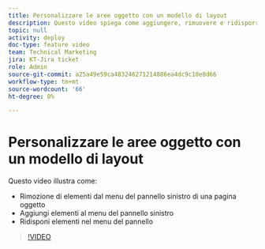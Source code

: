```yaml
---
title: Personalizzare le aree oggetto con un modello di layout
description: Questo video spiega come aggiungere, rimuovere e ridisporre gli elementi nel menu del pannello sinistro utilizzando un modello di layout.
topic: null
activity: deploy
doc-type: feature video
team: Technical Marketing
jira: KT-Jira ticket
role: Admin
source-git-commit: a25a49e59ca483246271214886ea4dc9c10e8d66
workflow-type: tm+mt
source-wordcount: '66'
ht-degree: 0%

---
```


# Personalizzare le aree oggetto con un modello di layout

Questo video illustra come:

* Rimozione di elementi dal menu del pannello sinistro di una pagina oggetto
* Aggiungi elementi al menu del pannello sinistro
* Ridisponi elementi nel menu del pannello

>[!VIDEO](https://video.tv.adobe.com/v/335075/?quality=12&learn=on)

